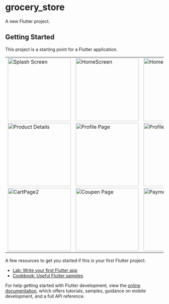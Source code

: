 # grocery_store

A new Flutter project.

## Getting Started

This project is a starting point for a Flutter application.

<table>
  <tr>
    <td><img src="https://github.com/MrHarsh007/grocery_store/assets/74703957/013f9063-6666-4c8f-b0a9-8d8f1960e584" alt="Splash Screen" height="200"></td>
    <td><img src="https://github.com/MrHarsh007/grocery_store/assets/74703957/b2a2b1a3-568c-440e-81eb-a1068521137b" alt="HomeScreen" height="200"></td>
    <td><img src="https://github.com/MrHarsh007/grocery_store/assets/74703957/995da915-b6c5-4aa7-a652-cf39a7df61fc" alt="HomeScreen" height="200"></td>
    <td><img src="https://github.com/MrHarsh007/grocery_store/assets/74703957/743f8ab7-a15c-4e07-87c7-471ec62baf22" alt="HomeScreen2" height="200"></td>
    <td><img src="https://github.com/MrHarsh007/grocery_store/assets/74703957/779a09bf-810e-4cda-8e11-007eead0d80c" alt="ProductList" height="200"></td>
  </tr>
  <tr>
    <td><img src="https://github.com/MrHarsh007/grocery_store/assets/74703957/3f7d0a7d-af5e-4496-9dd6-7c46baad30d5" alt="Product Details" height="200"></td>
    <td><img src="https://github.com/MrHarsh007/grocery_store/assets/74703957/3628d9e0-538e-43b6-9bf4-a6f31f0c7dc4" alt="Profile Page" height="200"></td>
    <td><img src="https://github.com/MrHarsh007/grocery_store/assets/74703957/34018e94-4036-458e-b14c-c501993a41ca" alt="ProfilePage2" height="200"></td>
    <td><img src="https://github.com/MrHarsh007/grocery_store/assets/74703957/9806af17-a88c-49f1-9649-a3e0e8db77ad" alt="Edit Page" height="200"></td>
    <td><img src="https://github.com/MrHarsh007/grocery_store/assets/74703957/3721e331-8278-4140-9adc-7d12293ffd26" alt="CartPage" height="200"></td>
  </tr>
  <tr>
    <td><img src="https://github.com/MrHarsh007/grocery_store/assets/74703957/00944088-ff0f-4b09-8cc9-304810b7e5f0" alt="CartPage2" height="200"></td>
    <td><img src="https://github.com/MrHarsh007/grocery_store/assets/74703957/1b619e39-53b0-425a-a9a3-adbb066fd885" alt="Coupen Page" height="200"></td>
    <td><img src="https://github.com/MrHarsh007/grocery_store/assets/74703957/72b93f73-f47d-4564-9428-339e96287f78" alt="Payment Page" height="200"></td>
    <td><img src="https://github.com/MrHarsh007/grocery_store/assets/74703957/07f3b81a-6d2c-46d2-b9f6-9f13674b42bf" alt="Review Page" height="200"></td>
       <td><img src="https://github.com/MrHarsh007/grocery_store/assets/74703957/3628d9e0-538e-43b6-9bf4-a6f31f0c7dc4" alt="Profile Page" height="200"></td>
  </tr>

</table>


A few resources to get you started if this is your first Flutter project:

- [Lab: Write your first Flutter app](https://docs.flutter.dev/get-started/codelab)
- [Cookbook: Useful Flutter samples](https://docs.flutter.dev/cookbook)

For help getting started with Flutter development, view the
[online documentation](https://docs.flutter.dev/), which offers tutorials,
samples, guidance on mobile development, and a full API reference.

